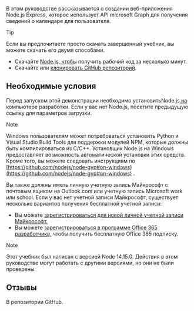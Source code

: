 <!-- markdownlint-disable MD002 MD041 -->

В этом руководстве рассказывается о создании веб-приложения Node.js Express, которое использует API microsoft Graph для получения сведений о календаре для пользователя.

> [!TIP]
> Если вы предпочитаете просто скачать завершенный учебник, вы можете скачать его двумя способами.
>
> - Скачайте [Node.js, чтобы](https://developer.microsoft.com/graph/quick-start?platform=option-node) получить рабочий код за несколько минут.
> - Скачайте или [клонировать GitHub репозиторий](https://github.com/microsoftgraph/msgraph-training-nodeexpressapp).

## <a name="prerequisites"></a>Необходимые условия

Перед запуском этой демонстрации необходимо установитьNode.js[ на ](https://nodejs.org) компьютере разработки. Если у вас нет Node.js, посетите предыдущую ссылку для параметров загрузки.

> [!NOTE]
> Windows пользователям может потребоваться установить Python и Visual Studio Build Tools для поддержки модулей NPM, которые должны быть компилироваться из C/C++. Установщик Node.js на Windows предоставляет возможность автоматической установки этих средств. Кроме того, вы можете следовать инструкциям по [https://github.com/nodejs/node-gyp#on-windows](https://github.com/nodejs/node-gyp#on-windows) .

Вы также должны иметь личную учетную запись Майкрософт с почтовым ящиком на Outlook.com или учетную запись Microsoft work или school. Если у вас нет учетной записи Майкрософт, существует несколько вариантов получения бесплатной учетной записи:

- Вы можете [зарегистрироваться для новой личной учетной записи Майкрософт.](https://signup.live.com/signup?wa=wsignin1.0&rpsnv=12&ct=1454618383&rver=6.4.6456.0&wp=MBI_SSL_SHARED&wreply=https://mail.live.com/default.aspx&id=64855&cbcxt=mai&bk=1454618383&uiflavor=web&uaid=b213a65b4fdc484382b6622b3ecaa547&mkt=E-US&lc=1033&lic=1)
- Вы можете [зарегистрироваться в программе Office 365 разработчика,](https://developer.microsoft.com/office/dev-program) чтобы получить бесплатную Office 365 подписку.

> [!NOTE]
> Этот учебник был написан с версией Node 14.15.0. Действия в этом руководстве могут работать с другими версиями, но они не были проверены.

## <a name="feedback"></a>Отзывы

В репозитории [](https://github.com/microsoftgraph/msgraph-training-nodeexpressapp)GitHub.
